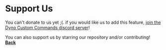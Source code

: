 # Support Us
You can't donate to us yet ;(. if you would like us to add this feature, [join the Dyno Custom Commands discord server](https://discord.gg/F966P5r)!

You can also support us by starring our repository and/or contributing!<br />
**[Back](https://dynocc.tk/)**
